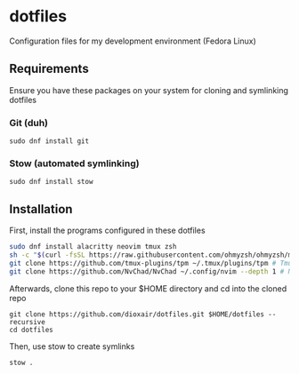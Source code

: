 # dotfiles

Configuration files for my development environment (Fedora Linux)

## Requirements

Ensure you have these packages on your system for cloning and symlinking dotfiles

### Git (duh)

```
sudo dnf install git
```

### Stow (automated symlinking)

```
sudo dnf install stow
```

## Installation

First, install the programs configured in these dotfiles

```bash
sudo dnf install alacritty neovim tmux zsh
sh -c "$(curl -fsSL https://raw.githubusercontent.com/ohmyzsh/ohmyzsh/master/tools/install.sh)" # Oh My Zsh
git clone https://github.com/tmux-plugins/tpm ~/.tmux/plugins/tpm # Tmux Plugin Manager
git clone https://github.com/NvChad/NvChad ~/.config/nvim --depth 1 # NvChad
```

Afterwards, clone this repo to your $HOME directory and cd into the cloned repo

```
git clone https://github.com/dioxair/dotfiles.git $HOME/dotfiles --recursive
cd dotfiles
```

Then, use stow to create symlinks

```
stow .
```
